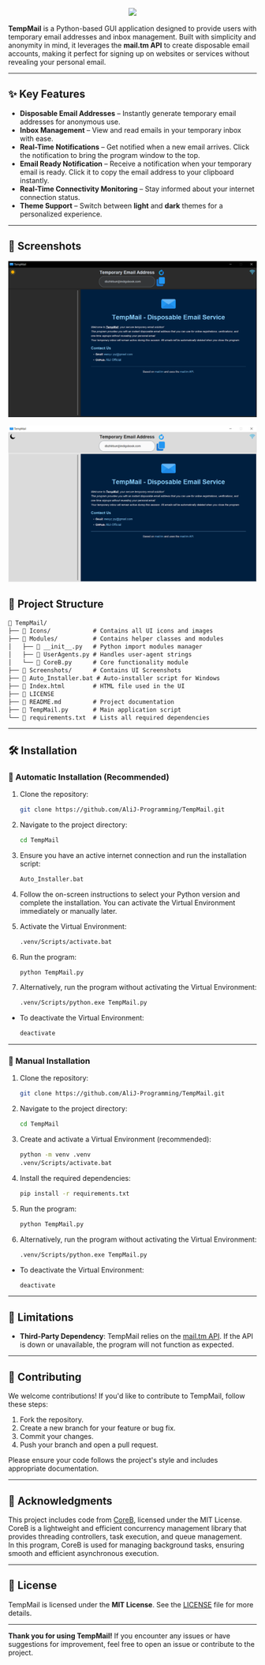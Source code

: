 <p align="center">
  <picture>
    <source media="(prefers-color-scheme: dark)" srcset="./Icons/email.ico">
    <img src="./Icons/email.ico">
  </picture>
</p>

**TempMail** is a Python-based GUI application designed to provide users with temporary email addresses and inbox management. Built with simplicity and anonymity in mind, it leverages the **mail.tm API** to create disposable email accounts, making it perfect for signing up on websites or services without revealing your personal email.

---

## ✨ Key Features

- **Disposable Email Addresses** – Instantly generate temporary email addresses for anonymous use.
- **Inbox Management** – View and read emails in your temporary inbox with ease.
- **Real-Time Notifications** – Get notified when a new email arrives. Click the notification to bring the program window to the top.
- **Email Ready Notification** – Receive a notification when your temporary email is ready. Click it to copy the email address to your clipboard instantly.
- **Real-Time Connectivity Monitoring** – Stay informed about your internet connection status.
- **Theme Support** – Switch between **light** and **dark** themes for a personalized experience.

---
## 📸 Screenshots
![](Screenshots/Dark-Theme.PNG)

![](Screenshots/Light-Theme.PNG)

## 📂 Project Structure

```
📂 TempMail/
├── 📂 Icons/            # Contains all UI icons and images
├── 📂 Modules/          # Contains helper classes and modules
│   ├── 📄 __init__.py   # Python import modules manager
│   ├── 📄 UserAgents.py # Handles user-agent strings
│   └── 📄 CoreB.py      # Core functionality module
├── 📂 Screenshots/      # Contains UI Screenshots
├── 📄 Auto_Installer.bat # Auto-installer script for Windows
├── 📄 Index.html        # HTML file used in the UI
├── 📄 LICENSE  
├── 📄 README.md         # Project documentation
├── 📄 TempMail.py       # Main application script
└── 📄 requirements.txt  # Lists all required dependencies
```
---
## 🛠️ Installation

### 🔹 Automatic Installation (Recommended)

1. Clone the repository:
   ```bash
   git clone https://github.com/AliJ-Programming/TempMail.git
   ```

2. Navigate to the project directory:
   ```bash
   cd TempMail
   ```

3. Ensure you have an active internet connection and run the installation script:
   ```bash
   Auto_Installer.bat
   ```

4. Follow the on-screen instructions to select your Python version and complete the installation. You can activate the Virtual Environment immediately or manually later.

5. Activate the Virtual Environment:
   ```bash
   .venv/Scripts/activate.bat
   ```

6. Run the program:
   ```bash
   python TempMail.py
   ```

7. Alternatively, run the program without activating the Virtual Environment:
   ```bash
   .venv/Scripts/python.exe TempMail.py
   ```

- To deactivate the Virtual Environment:
   ```bash
   deactivate
   ```

---

### 🔹 Manual Installation

1. Clone the repository:
   ```bash
   git clone https://github.com/AliJ-Programming/TempMail.git
   ```

2. Navigate to the project directory:
   ```bash
   cd TempMail
   ```

3. Create and activate a Virtual Environment (recommended):
   ```bash
   python -m venv .venv
   .venv/Scripts/activate.bat
   ```

4. Install the required dependencies:
   ```bash
   pip install -r requirements.txt
   ```

5. Run the program:
   ```bash
   python TempMail.py
   ```

6. Alternatively, run the program without activating the Virtual Environment:
   ```bash
   .venv/Scripts/python.exe TempMail.py
   ```

- To deactivate the Virtual Environment:
   ```bash
   deactivate
   ```

---

## 🚧 Limitations

- **Third-Party Dependency**: TempMail relies on the [mail.tm API](https://mail.tm). If the API is down or unavailable, the program will not function as expected.

---

## 🤝 Contributing

We welcome contributions! If you'd like to contribute to TempMail, follow these steps:

1. Fork the repository.
2. Create a new branch for your feature or bug fix.
3. Commit your changes.
4. Push your branch and open a pull request.

Please ensure your code follows the project's style and includes appropriate documentation.

---

## 🙏 Acknowledgments

This project includes code from [CoreB](https://github.com/mmji-programming/CoreB.git), licensed under the MIT License.  
CoreB is a lightweight and efficient concurrency management library that provides threading controllers, task execution, and queue management.  
In this program, CoreB is used for managing background tasks, ensuring smooth and efficient asynchronous execution.

---

## 📜 License

TempMail is licensed under the **MIT License**. See the [LICENSE](LICENSE) file for more details.

---

**Thank you for using TempMail!** If you encounter any issues or have suggestions for improvement, feel free to open an issue or contribute to the project.
